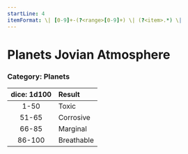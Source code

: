 ```yaml
---
startLine: 4
itemFormat: \| [0-9]+-(?<range>[0-9]+) \| (?<item>.*) \|
---
```

# Planets Jovian Atmosphere
### Category: Planets

| dice: 1d100 | Result |
|:----:|:-------|
| 1-50 | Toxic |
| 51-65 | Corrosive |
| 66-85 | Marginal |
| 86-100 | Breathable |
